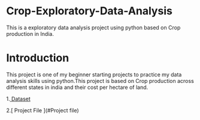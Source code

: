 # Crop-Exploratory-Data-Analysis
This is a exploratory data analysis project using python based on Crop production in  India.
# Introduction
This project is one of my beginner starting projects to practice my data analysis skills using python.This project is based on Crop production across different states in india and their cost per hectare of land.

1.[ Dataset](#Dataset)

2.[ Project File ](#Project file)
